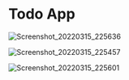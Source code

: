 # Todo App

![Screenshot_20220315_225636](https://user-images.githubusercontent.com/78268762/158471442-ac969e3b-1c67-4a51-961b-326d2027dc81.png)

![Screenshot_20220315_225457](https://user-images.githubusercontent.com/78268762/158471445-e011aeaf-b5e6-4e67-bdad-eb8913c4b3d3.png)

![Screenshot_20220315_225601](https://user-images.githubusercontent.com/78268762/158471450-4c724eb0-e138-4309-b293-10536f7aa879.png)

